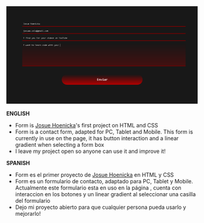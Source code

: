 <img src="/img/cap-form.png" alt="form josue hoenicka">

<b>ENGLISH</b>

- Form is <a href="https://github.com/josuehoenicka">Josue Hoenicka</a>'s first project on HTML and CSS
- Form is a contact form, adapted for PC, Tablet and Mobile. This form is currently in use on the <a href="https://playhoenicka.github.io/"></a> page, it has button interaction and a linear gradient when selecting a form box
- I leave my project open so anyone can use it and improve it!

<b>SPANISH</b>

- Form es el primer proyecto de <a href="https://github.com/josuehoenicka">Josue Hoenicka</a> en HTML y CSS
- Form es un formulario de contacto, adaptado para PC, Tablet y Mobile. Actualmente este formulario esta en uso en la página <a href="https://playhoenicka.github.io/"></a>, cuenta con interaccion en los botones y un linear gradient al seleccionar una casilla del formulario
- Dejo mi proyecto abierto para que cualquier persona pueda usarlo y mejorarlo!
